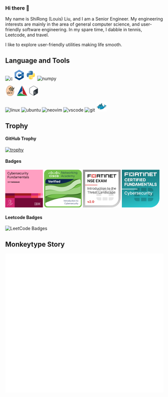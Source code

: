 ### Hi there 👋

My name is ShiRong (Louis) Liu, and I am a Senior Engineer. My engineering interests are mainly in the area of general computer science, and user-friendly software engineering. In my spare time, I dabble in tennis, Leetcode, and travel. 

I like to explore user-friendly utilities making life smooth.

## Language and Tools
<img alt="c" width="33px" src="https://cdn.jsdelivr.net/gh/devicons/devicon/icons/c/c-original.svg" /> <img alt="cpp" width="33px" src="https://github.com/devicons/devicon/blob/master/icons/cplusplus/cplusplus-original.svg" /> <img alt="python" width="33px" src="https://github.com/devicons/devicon/blob/master/icons/python/python-original.svg" /> <img alt="numpy" width="33px" src="https://cdn.jsdelivr.net/gh/devicons/devicon/icons/numpy/numpy-original.svg" />
<br>

<img alt="gcc" width="33px" src="https://github.com/devicons/devicon/blob/master/icons/gcc/gcc-original.svg" /> <img alt="cmake" width="33px" src="https://github.com/devicons/devicon/blob/master/icons/cmake/cmake-original.svg" /> <img alt="bash" width="33px" src="https://github.com/devicons/devicon/blob/master/icons/bash/bash-plain.svg" />
<br>

<img alt="linux" width="33px" src="https://cdn.jsdelivr.net/gh/devicons/devicon/icons/linux/linux-original.svg" /> <img alt="ubuntu" width="33px" src="https://cdn.jsdelivr.net/gh/devicons/devicon/icons/ubuntu/ubuntu-original.svg" /> <img alt="neovim" width="33px" src="https://cdn.jsdelivr.net/gh/devicons/devicon/icons/neovim/neovim-original.svg" /> <img alt="vscode" width="33px" src="https://cdn.jsdelivr.net/gh/devicons/devicon/icons/vscode/vscode-original.svg" /> <img alt="git" width="33px" src="https://cdn.jsdelivr.net/gh/devicons/devicon/icons/git/git-plain.svg" /> <img alt="docker" width="33px" src="https://github.com/devicons/devicon/blob/master/icons/docker/docker-original.svg" />
<br>

## Trophy

#### GitHub Trophy
[![trophy](https://github-profile-trophy.vercel.app/?username=s311354&theme=onedark)](https://github.com/ryo-ma/github-profile-trophy)

#### Badges
<img alt="ibmcybersecurity" width="120px" src="https://github.com/s311354/s311354/blob/main/images/ibm_cybersecurity-fundamentals.png" /> <img alt="ciscocybersecurity" width="120px" src="https://github.com/s311354/s311354/blob/main/images/cisco_introduction-to-cybersecurity.png" />
<img alt="fortinetthread" width="120px" src="https://github.com/s311354/s311354/blob/main/images/introduction-to-the-threat-landscape-2-0.png" />  <img alt="fortinetcybersecurity" width="120px" src="https://github.com/s311354/s311354/blob/main/images/fortinet-certified-fundamentals-cybersecurity.png" />


#### Leetcode Badges
![LeetCode Badges](https://leetcode-badge-showcase.vercel.app/api?username=s041978)


## Monkeytype Story

<a href="https://monkeytype.com/profile/sheltonliu">
 <img src="https://raw.githubusercontent.com/s311354/monkeytype-readme/monkeytype-readme/monkeytype-readme-lb.svg" alt="My Monkeytype profile" />
</a>
